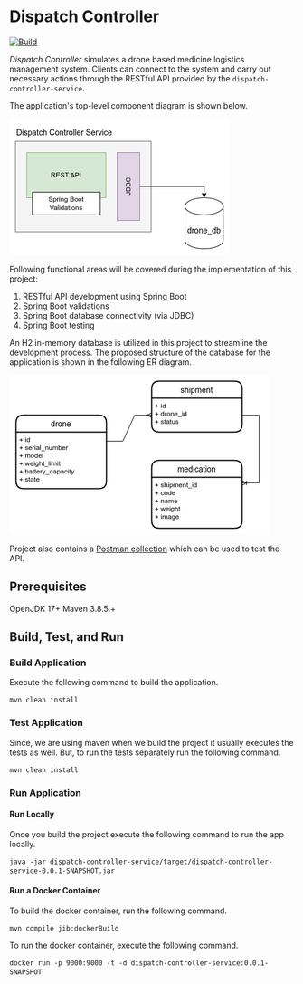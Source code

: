 # Dispatch Controller

[![Build](https://github.com/ayeshLK/dispatch-controller/actions/workflows/daily-build.yml/badge.svg)](https://github.com/ayeshLK/dispatch-controller/actions/workflows/daily-build.yml)

*Dispatch Controller* simulates a drone based medicine logistics management system. Clients can connect to the system and carry out necessary actions through the RESTful API provided by the `dispatch-controller-service`.

The application's top-level component diagram is shown below.

![component-diagram](_images/component-diagram.png)

Following functional areas will be covered during the implementation of this project:
1. RESTful API development using Spring Boot
2. Spring Boot validations
3. Spring Boot database connectivity (via JDBC)
4. Spring Boot testing

An H2 in-memory database is utilized in this project to streamline the development process. The proposed structure of the database for the application is shown in the following ER diagram.

![er-diagram](_images/er-diagram.png)

Project also contains a [Postman collection](_docs/dispatch-controller.postman_collection.json) which can be used to test the API.

## Prerequisites
OpenJDK 17+
Maven 3.8.5.+

## Build, Test, and Run ##

### Build Application ###

Execute the following command to build the application.
```shell
mvn clean install
```

### Test Application ###

Since, we are using maven when we build the project it usually executes the tests as well. But, to run the tests
separately run the following command.
```shell
mvn clean install
```

### Run Application ###

#### Run Locally ####

Once you build the project execute the following command to run the app locally.
```shell
java -jar dispatch-controller-service/target/dispatch-controller-service-0.0.1-SNAPSHOT.jar
```

#### Run a Docker Container ####

To build the docker container, run the following command.
```shell
mvn compile jib:dockerBuild
```

To run the docker container, execute the following command.
```shell
docker run -p 9000:9000 -t -d dispatch-controller-service:0.0.1-SNAPSHOT
```
